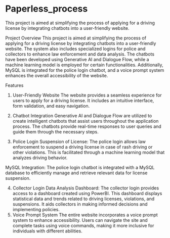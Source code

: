 # Paperless_process
This project is aimed at simplifying the process of applying for a driving license by integrating chatbots into a user-friendly website.

Project Overview
This project is aimed at simplifying the process of applying for a driving license by integrating chatbots into a user-friendly website. The system also includes specialized logins for police and collectors to enhance law enforcement and data analysis. The chatbots have been developed using Generative AI and Dialogue Flow, while a machine learning model is employed for certain functionalities. Additionally, MySQL is integrated for the police login chatbot, and a voice prompt system enhances the overall accessibility of the website.

Features
1. User-Friendly Website
The website provides a seamless experience for users to apply for a driving license. It includes an intuitive interface, form validation, and easy navigation.

2. Chatbot Integration
Generative AI and Dialogue Flow are utilized to create intelligent chatbots that assist users throughout the application process. The chatbots provide real-time responses to user queries and guide them through the necessary steps.

3. Police Login
Suspension of License: The police login allows law enforcement to suspend a driving license in case of rash driving or other violations. This is facilitated through a machine learning model that analyzes driving behavior.

MySQL Integration: The police login chatbot is integrated with a MySQL database to efficiently manage and retrieve relevant data for license suspension.

4. Collector Login
Data Analysis Dashboard: The collector login provides access to a dashboard created using PowerBI. This dashboard displays statistical data and trends related to driving licenses, violations, and suspensions. It aids collectors in making informed decisions and implementing policies.
5. Voice Prompt System
The entire website incorporates a voice prompt system to enhance accessibility. Users can navigate the site and complete tasks using voice commands, making it more inclusive for individuals with different abilities.
